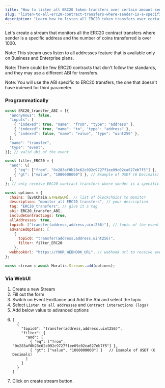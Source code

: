```yaml
---
title: "How to listen all ERC20 token transfers over certain amount sent by specific address"
slug: "listen-to-all-erc20-contract-transfers-where-sender-is-a-specific-address-and-number-of-coins-transferred-is-over-1000"
description: "Learn how to listen all ERC20 token transfers over certain amount sent by specific address using Moralis Streams API."
---
```

Let's create a stream that monitors all the ERC20 contract transfers where sender is a specific address and the number of coins transferred is over 1000.

Note: This stream uses listen to all addresses feature that is available only on Business and Enterprise plans.

Note: There could be few ERC20 contracts that don't follow the standards, and they may use a different ABI for transfers.

Note: You will use the ABI specific to ERC20 transfers, the one that doesn't have indexed for third parameter.

### Programmatically

```javascript
const ERC20_transfer_ABI = [{
  "anonymous": false,
  "inputs": [
    { "indexed": true, "name": "from", "type": "address" },
    { "indexed": true, "name": "to", "type": "address" },
    { "indexed": false, "name": "value", "type": "uint256" },
  ],
  "name": "transfer",
  "type": "event",
}]; // valid abi of the event

const filter_ERC20 = {  
  "and": \[  
    { "eq": ["from", "0x283af0b28c62c092c9727f1ee09c02ca627eb7f5"] },  
    { "gt": ["value", "1000000000"] }, // Example of USDT (6 Decimals) 
  ],  
}; // only receive ERC20 contract transfers where sender is a specific address and the number of coins transferred is over 1000

const options = {
  chains: [EvmChain.ETHEREUM], // list of blockchains to monitor
  description: "monitor all ERC20 transfers", // your description
  tag: "ERC20_transfers", // give it a tag
  abi: ERC20_transfer_ABI,
  includeContractLogs: true,
  allAddresses: true,
  topic0: ["transfer(address,address,uint256)"], // topic of the event
  advancedOptions: [
    {
      topic0: "transfer(address,address,uint256)",
      filter: filter_ERC20
    },
  webhookUrl: "https://YOUR_WEBHOOK_URL", // webhook url to receive events,
};

const stream = await Moralis.Streams.add(options);


```



### Via WebUI

1. Create a new Stream
2. Fill out the form
3. Switch on Event Emittance and Add the Abi and select the topic
4. Select `Listen to all addresses` and `Contract interactions (logs)`
5. Add below value to advanced options
6. ```
   [  
     {  
       "topic0": "transfer(address,address,uint256)",  
       "filter": {  
         "and": [  
           { "eq": ["from", "0x283af0b28c62c092c9727f1ee09c02ca627eb7f5"] },  
           { "gt": ["value", "1000000000"] }   // Example of USDT (6 Decimals) 
         ]  
       }  
     }  
   ]
   ```
7. Click on create stream button.